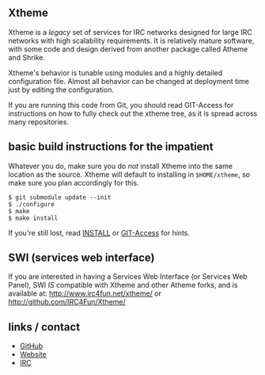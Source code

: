 ## Xtheme

Xtheme is a *legacy* set of services for IRC networks designed for large IRC networks with high
scalability requirements.  It is relatively mature software, with some code and design
derived from another package called Atheme and Shrike.

Xtheme's behavior is tunable using modules and a highly detailed configuration file.
Almost all behavior can be changed at deployment time just by editing the configuration.

If you are running this code from Git, you should read GIT-Access for instructions on
how to fully check out the xtheme tree, as it is spread across many repositories.

## basic build instructions for the impatient

Whatever you do, make sure you do *not* install Xtheme into the same location as the source.
Xtheme will default to installing in `$HOME/xtheme`, so make sure you plan accordingly for this.

    $ git submodule update --init
    $ ./configure
    $ make
    $ make install

If you're still lost, read [INSTALL](INSTALL) or [GIT-Access](GIT-Access) for hints.

## SWI (services web interface)

If you are interested in having a Services Web Interface (or Services Web Panel), SWI
*IS* compatible with Xtheme and other Atheme forks, and is available at:
http://www.irc4fun.net/xtheme/ or http://github.com/IRC4Fun/Xtheme/

## links / contact

 * [GitHub](http://www.github.com/IRC4Fun/xtheme)
 * [Website](http://www.IRC4Fun.net/xtheme/)
 * [IRC](irc://irc.IRC4Fun.net/#Xtheme)
